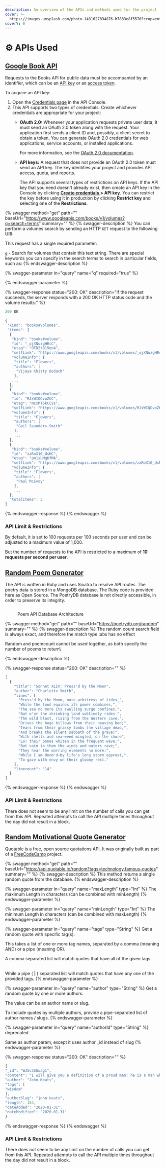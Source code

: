 ```yaml
---
description: An overview of the APIs and methods used for the project
cover: >-
  https://images.unsplash.com/photo-1481627834876-b7833e8f5570?crop=entropy&cs=tinysrgb&fm=jpg&ixid=MnwxOTcwMjR8MHwxfHNlYXJjaHw2fHxib29rfGVufDB8fHx8MTY2NDgxMTgxNw&ixlib=rb-1.2.1&q=80
coverY: 0
---
```


# ⚙ APIs Used

## [Google Book API](apis-used.md#undefined)

Requests to the Books API for public data must be accompanied by an identifier, which can be an [API key](https://developers.google.com/console/help/generating-dev-keys) or an [access token](https://developers.google.com/accounts/docs/OAuth2).

To acquire an API key:

1. Open the [Credentials page](https://console.developers.google.com/apis/credentials) in the API Console.
2. This API supports two types of credentials. Create whichever credentials are appropriate for your project:
   *   **OAuth 2.0:** Whenever your application requests private user data, it must send an OAuth 2.0 token along with the request. Your application first sends a client ID and, possibly, a client secret to obtain a token. You can generate OAuth 2.0 credentials for web applications, service accounts, or installed applications.

       For more information, see the [OAuth 2.0 documentation](https://developers.google.com/identity/protocols/OAuth2).
   *   **API keys:** A request that does not provide an OAuth 2.0 token must send an API key. The key identifies your project and provides API access, quota, and reports.

       The API supports several types of restrictions on API keys. If the API key that you need doesn't already exist, then create an API key in the Console by clicking [**Create credentials** ](https://console.cloud.google.com/apis/credentials) **> API key**. You can restrict the key before using it in production by clicking **Restrict key** and selecting one of the **Restrictions**.

{% swagger method="get" path="" baseUrl="https://www.googleapis.com/books/v1/volumes?q=search+terms" summary="" %}
{% swagger-description %}
You can perform a volumes search by sending an HTTP `GET` request to the following URI:

This request has a single required parameter:



[`q`](https://developers.google.com/books/docs/v1/using#q) - Search for volumes that contain this text string. There are special keywords you can specify in the search terms to search in particular fields, such as:
{% endswagger-description %}

{% swagger-parameter in="query" name="q" required="true" %}

{% endswagger-parameter %}

{% swagger-response status="200: OK" description="If the request succeeds, the server responds with a 200 OK HTTP status code and the volume results:" %}
```javascript
200 OK

{
 "kind": "books#volumes",
 "items": [
  {
   "kind": "books#volume",
   "id": "_ojXNuzgHRcC",
   "etag": "OTD2tB19qn4",
   "selfLink": "https://www.googleapis.com/books/v1/volumes/_ojXNuzgHRcC",
   "volumeInfo": {
    "title": "Flowers",
    "authors": [
     "Vijaya Khisty Bodach"
    ],
   ...
  },
  {
   "kind": "books#volume",
   "id": "RJxWIQOvoZUC",
   "etag": "NsxMT6kCCVs",
   "selfLink": "https://www.googleapis.com/books/v1/volumes/RJxWIQOvoZUC",
   "volumeInfo": {
    "title": "Flowers",
    "authors": [
     "Gail Saunders-Smith"
    ],
    ...
  },
  {
   "kind": "books#volume",
   "id": "zaRoX10_UsMC",
   "etag": "pm1sLMgKfMA",
   "selfLink": "https://www.googleapis.com/books/v1/volumes/zaRoX10_UsMC",
   "volumeInfo": {
    "title": "Flowers",
    "authors": [
     "Paul McEvoy"
    ],
    ...
  },
  "totalItems": 3
}
```
{% endswagger-response %}
{% endswagger %}

### API Limit & Restrictions

By default, it is set to 100 requests per 100 seconds per user and can be adjusted to a maximum value of 1,000.&#x20;

But the number of requests to the API is restricted to a maximum of **10 requests per second per user**.

## [Random Poem Generator](https://poetrydb.org/index.html)

The API is written in Ruby and uses Sinatra to resolve API routes. The poetry data is stored in a MongoDB database. The Ruby code is provided here as Open Source. The PoetryDB database is not directly accessible, in order to preserve its integrity.

<figure><img src="https://github.com/thundercomb/poetrydb/raw/master/Architecture_Diagram.jpg" alt=""><figcaption><p>Poem API Database Architecture</p></figcaption></figure>

{% swagger method="get" path="" baseUrl="https://poetrydb.org/random" summary="" %}
{% swagger-description %}
The random count search field is always exact, and therefore the match type :abs has no effect



Random and poemcount cannot be used together, as both specify the number of poems to return\

{% endswagger-description %}

{% swagger-response status="200: OK" description="" %}
```javascript
[
  {
    "title": "Sonnet XLIV: Press'd by the Moon",
    "author": "Charlotte Smith",
    "lines": [
      "Press'd by the Moon, mute arbitress of tides,",
      "While the loud equinox its power combines,",
      "The sea no more its swelling surge confines,",
      "But o'er the shrinking land sublimely rides.",
      "The wild blast, rising from the Western cave,",
      "Drives the huge billows from their heaving bed;",
      "Tears from their grassy tombs the village dead,",
      "And breaks the silent sabbath of the grave!",
      "With shells and sea-weed mingled, on the shore",
      "Lo! their bones whiten in the frequent wave;",
      "But vain to them the winds and waters rave;",
      "They hear the warring elements no more:",
      "While I am doom'd—by life's long storm opprest,",
      "To gaze with envy on their gloomy rest."
    ],
    "linecount": "14"
  }
]
```
{% endswagger-response %}
{% endswagger %}

### API Limit & Restrictions

There does not seem to be any limit on the number of calls you can get from this API. Repeated attempts to call the API multiple times throughout the day did not result in a block.&#x20;

## [Random Motivational Quote Generator](https://github.com/lukePeavey/quotable)

Quotable is a free, open source quotations API. It was originally built as part of a [FreeCodeCamp](https://www.freecodecamp.org/) project.

{% swagger method="get" path="" baseUrl="https://api.quotable.io/random?tags=technology,famous-quotes" summary="" %}
{% swagger-description %}
This method returns a single random quote from the database.
{% endswagger-description %}

{% swagger-parameter in="query" name="maxLength" type="Int" %}
The maximum Length in characters (can be combined with minLength)
{% endswagger-parameter %}

{% swagger-parameter in="query" name="minLength" type="Int" %}
The minimum Length in characters (can be combined with maxLength)
{% endswagger-parameter %}

{% swagger-parameter in="query" name="tags" type="String" %}
Get a random quote with specific tag(s).&#x20;



This takes a list of one or more tag names, separated by a comma (meaning AND) or a pipe (meaning OR).&#x20;



A comma separated list will match quotes that have all of the given tags.&#x20;

\
While a pipe ( | ) separated list will match quotes that have any one of the provided tags.&#x20;
{% endswagger-parameter %}

{% swagger-parameter in="query" name="author" type="String" %}
Get a random quote by one or more authors.&#x20;



The value can be an author name or slug.&#x20;



To include quotes by multiple authors, provide a pipe-separated list of author names / slugs.
{% endswagger-parameter %}

{% swagger-parameter in="query" name="authorId" type="String" %}
deprecated



Same as author param, except it uses author \_id instead of slug
{% endswagger-parameter %}

{% swagger-response status="200: OK" description="" %}
```javascript
{
"_id": "WJ5c36Guag1",
"content": "I will give you a definition of a proud man: he is a man who has neither vanity nor wisdom one filled with hatreds cannot be vain, neither can he be wise.",
"author": "John Keats",
"tags": [
"wisdom"
],
"authorSlug": "john-keats",
"length": 154,
"dateAdded": "2020-01-31",
"dateModified": "2020-01-31"
}
```
{% endswagger-response %}
{% endswagger %}

### API Limit & Restrictions

There does not seem to be any limit on the number of calls you can get from this API. Repeated attempts to call the API multiple times throughout the day did not result in a block.&#x20;
